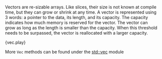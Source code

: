 Vectors are re-sizable arrays. Like slices, their size is not known at compile
time, but they can grow or shrink at any time. A vector is represented using
3 words: a pointer to the data, its length, and its capacity. The capacity
indicates how much memory is reserved for the vector. The vector can grow as
long as the length is smaller than the capacity. When this threshold needs to
be surpassed, the vector is reallocated with a larger capacity.

{vec.play}

More `Vec` methods can be found under the
[std::vec][vec] module

[vec]: http://doc.rust-lang.org/std/vec/
